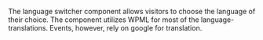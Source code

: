 The language switcher component allows visitors to choose the language of their choice. The component utilizes WPML for most of the language-translations. Events, however, rely on google for translation.